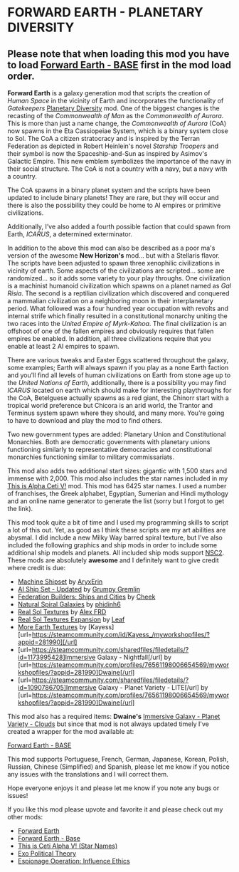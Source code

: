 # FORWARD EARTH - PLANETARY DIVERSITY

## Please note that when loading this mod you have to load [Forward Earth - BASE](https://steamcommunity.com/sharedfiles/filedetails/?id=2078567914) first in the mod load order.

**Forward Earth** is a galaxy generation mod that scripts the creation of *Human Space* in the vicinity of Earth and incorporates the functionality of *Gatekeepers* [Planetary Diversity](https://steamcommunity.com/sharedfiles/filedetails/?id=819148835) mod.  One of the biggest changes is the recasting of the *Commonwealth of Man* as the *Commonwealth of Aurora*.  This is more than just a name change, the *Commonwealth of Aurora* (CoA) now spawns in the Eta Cassiopeiae System, which is a binary system close to Sol.  The CoA a citizen stratocracy and is inspired by the Terran Federation as depicted in Robert Heinlein's novel *Starship Troopers* and their symbol is now the Spaceship-and-Sun as inspired by Asimov's Galactic Empire.  This new emblem symbolizes the importance of the navy in their social structure.  The CoA is not a country with a navy, but a navy with a country.

The CoA spawns in a binary planet system and the scripts have been updated to include binary planets!  They are rare, but they will occur and there is also the possibility they could be home to AI empires or primitive civilizations.

Additionally, I’ve also added a fourth possible faction that could spawn from Earth, *ICARUS*, a determined exterminator.

In addition to the above this mod can also be described as a poor ma's version of the awesome **New Horizon's** mod… but with a Stellaris flavor.  The scripts have been adjusted to spawn three xenophilic civilizations in vicinity of earth.  Some aspects of the civilizations are scripted... some are randomized... so it adds some variety to your play throughs.  One civilization is a machinist humanoid civilization which spawns on a planet named as *Gal Risia*.  The second is a reptilian civilization which discovered and conquered a mammalian civilization on a neighboring moon in their interplanetary period.  What followed was a four hundred year occupation with revolts and internal strife which finally resulted in a constitutional monarchy uniting the two races into the *United Empire of Myrk-Kahoa*.  The final civilization is an offshoot of one of the fallen empires and obviously requires that fallen empires be enabled.  In addition, all three civilizations require that you enable at least 2 AI empires to spawn.

There are various tweaks and Easter Eggs scattered throughout the galaxy, some examples; Earth will always spawn if you play as a none Earth faction and you'll find all levels of human civilizations on Earth from stone age up to the *United Nations of Earth*, additionally, there is a possibility you may find *ICARUS* located on earth which should make for interesting playthroughs for the CoA, Betelguese actually spawns as a red giant, the Chinorr start with a tropical world preference but Chicora is an arid world, the Trantor and Terminus system spawn where they should, and many more. You’re going to have to download and play the mod to find others.

Two new government types are added: Planetary Union and Constitutional Monarchies.  Both are democratic governments with planetary unions functioning similarly to representative democracies and constitutional monarchies functioning similar to military commissariats.

This mod also adds two additional start sizes: gigantic with 1,500 stars and immense with 2,000. This mod also includes the star names included in my [This is Alpha Ceti V!](https://steamcommunity.com/sharedfiles/filedetails/?id=1155894775) mod. This mod has 6425 star names. I used a number of franchises, the Greek alphabet, Egyptian, Sumerian and Hindi mythology and an online name generator to generate the list (sorry but I forgot to get the link).

This mod took quite a bit of time and I used my programming skills to script a lot of this out.  Yet, as good as I think these scripts are my art abilities are abysmal.  I did include a new Milky Way barred spiral texture, but I’ve also included the following graphics and ship mods in order to include some additional ship models and planets.  All included ship mods support [NSC2](https://steamcommunity.com/sharedfiles/filedetails/?id=683230077).  These mods are absolutely **awesome** and I definitely want to give credit where credit is due:

- [Machine Shipset](https://steamcommunity.com/sharedfiles/filedetails/?id=2077186491) by [AryxErin](https://steamcommunity.com/id/AryxErin/myworkshopfiles/?appid=281990&browsesort=myfiles&browsefilter=myfiles&p=1)
- [AI Ship Set - Updated](https://steamcommunity.com/sharedfiles/filedetails/?id=2061998893) by [Grumpy Gremlin](https://steamcommunity.com/profiles/76561198083877123/myworkshopfiles/?appid=281990)
- [Federation Builders: Ships and Cities](https://steamcommunity.com/sharedfiles/filedetails/?id=2032118923) by [Cheek](https://steamcommunity.com/profiles/76561198025617306/myworkshopfiles/?appid=281990)
- [Natural Spiral Galaxies](https://steamcommunity.com/sharedfiles/filedetails/?id=866156261) by [phidinh6](https://steamcommunity.com/id/phidinh6/myworkshopfiles/?appid=281990)
- [Real Sol Textures](https://steamcommunity.com/sharedfiles/filedetails/?id=731621473) by [Alex FRD](https://steamcommunity.com/profiles/76561198059246487/myworkshopfiles/?appid=281990)
- [Real Sol Textures Expansion](https://steamcommunity.com/sharedfiles/filedetails/?id=2061888410) by [Leaf](https://steamcommunity.com/id/HippieGold/myworkshopfiles/?appid=281990)
- [More Earth Textures](https://steamcommunity.com/sharedfiles/filedetails/?id=2270866032) by [Kayess][url=https://steamcommunity.com/id/Kayess_/myworkshopfiles/?appid=281990][/url]
- [url=https://steamcommunity.com/sharedfiles/filedetails/?id=1173995428]Immersive Galaxy - Nightfall[/url] by [url=https://steamcommunity.com/profiles/76561198006654569/myworkshopfiles/?appid=281990]Dwaine[/url]
- [url=https://steamcommunity.com/sharedfiles/filedetails/?id=1090786705]Immersive Galaxy - Planet Variety - LITE[/url] by [url=https://steamcommunity.com/profiles/76561198006654569/myworkshopfiles/?appid=281990]Dwaine[/url]

This mod also has a required items: **Dwaine's** [Immersive Galaxy - Planet Variety - Clouds](https://steamcommunity.com/sharedfiles/filedetails/?id=1085097357) but since that mod is not always updated timely I've created a wrapper for the mod available at:

[Forward Earth - BASE](https://steamcommunity.com/sharedfiles/filedetails/?id=2078567914) 

This mod supports Portuguese, French, German, Japanese, Korean, Polish, Russian, Chinese (Simplified) and Spanish, please let me know if you notice any issues with the translations and I will correct them.

Hope everyone enjoys it and please let me know if you note any bugs or issues!

If you like this mod please upvote and favorite it and please check out my other mods:

- [Forward Earth](https://steamcommunity.com/sharedfiles/filedetails/?id=2073000388)
- [Forward Earth - Base](https://steamcommunity.com/sharedfiles/filedetails/?id=2078567914)
- [This is Ceti Alpha V! (Star Names)](https://steamcommunity.com/sharedfiles/filedetails/?id=1155894775)
- [Exo Political Theory](https://steamcommunity.com/sharedfiles/filedetails/?id=2141583417)
- [Espionage Operation: Influence Ethics](https://steamcommunity.com/sharedfiles/filedetails/?id=2465034791)